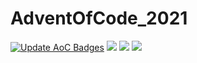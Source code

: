 # AdventOfCode_2021
[![Update AoC Badges](https://github.com/Kehvarl/AdventOfCode_2021/actions/workflows/main.yml/badge.svg?branch=main)](https://github.com/Kehvarl/AdventOfCode_2021/actions/workflows/main.yml)  ![](https://img.shields.io/badge/day%20📅-25-blue)  ![](https://img.shields.io/badge/stars%20⭐-48-yellow) ![](https://img.shields.io/badge/days%20completed-24-red)
